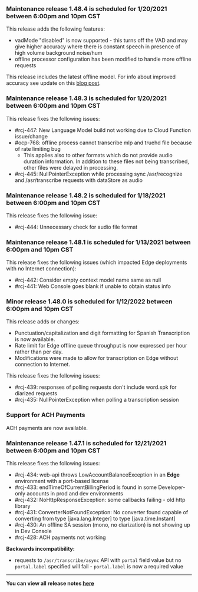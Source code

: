 ### Maintenance release 1.48.4 is scheduled for 1/20/2021 between 6:00pm and 10pm CST

This release adds the following features:
* vadMode "disabled" is now supported - this turns off the VAD and may give higher accuracy where there is constant speech in presence of high volume background noise/hum
* offline processor configuration has been modified to handle more offline requests

This release includes the latest offline model. For info about improved accuracy see update on this [blog post](https://www.voicegain.ai/post/speech-to-text-accuracy-benchmark-october-2021).

### Maintenance release 1.48.3 is scheduled for 1/20/2021 between 6:00pm and 10pm CST

This release fixes the following issues:
* #rcj-447: New Language Model build not working due to Cloud Function issue/change
* #ocp-768: offline process cannot transcribe mlp and truehd file because of rate limiting bug
   * This applies also to other formats which do not provide audio duration information. In addition to these files not being transcribed, other files were delayed in processing.
* #rcj-445: NullPointerException while processing sync /asr/recognize and /asr/transcribe requests with dataStore as audio

### Maintenance release 1.48.2 is scheduled for 1/18/2021 between 6:00pm and 10pm CST

This release fixes the following issue:
* #rcj-444: Unnecessary check for audio file format

### Maintenance release 1.48.1 is scheduled for 1/13/2021 between 6:00pm and 10pm CST

This release fixes the following issues (which impacted Edge deployments with no Internet connection):
* #rcj-442: Consider empty context model name same as null
* #rcj-441: Web Console goes blank if unable to obtain status info

### Minor release 1.48.0 is scheduled for 1/12/2022 between 6:00pm and 10pm CST

This release adds or changes:
* Punctuation/capitalization and digit formatting for Spanish Transcription is now available.
* Rate limit for Edge offline queue throughput is now expressed per hour rather than per day.
* Modifications were made to allow for transcription on Edge without connection to Internet.

This release fixes the following issues:
* #rcj-439: responses of polling requests don't include word.spk for diarized requests
* #rcj-435: NullPointerException when polling a transcription session

### Support for ACH Payments

ACH payments are now available.

### Maintenance release 1.47.1 is scheduled for 12/21/2021 between 6:00pm and 10pm CST

This release fixes the following issues:
* #rcj-434: web-api throws LowAccountBalanceException in an **Edge** environment with a port-based license
* #rcj-433: endTimeOfCurrentBillingPeriod is found in some Developer-only accounts in prod and dev environments
* #rcj-432: NoHttpResponseException: some callbacks failing - old http library
* #rcj-431: ConverterNotFoundException: No converter found capable of converting from type [java.lang.Integer] to type [java.time.Instant]
* #rcj-430: An offline SA session (mono, no diarization) is not showing up in Dev Console
* #rcj-428: ACH payments not working


**Backwards incompatibility:**
* requests to `/asr/transcribe/async` API with `portal` field value but no `portal.label` specified will fail - `portal.label` is now a required value 



---
**You can view all release notes [here](https://github.com/voicegain/platform/releases)** 



































 













































